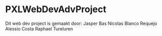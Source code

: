 # PXLWebDevAdvProject

Dit web dev project is gemaakt door:
Jasper Bas
Nicolas Blanco Requejo
Alessio Costa
Raphael Tureluren
